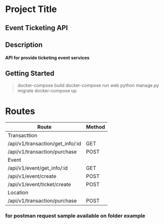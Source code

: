 # Project Title

## Event Ticketing API

## Description

#### API for provide ticketing event services

## Getting Started

> docker-compose build
> docker-compose run web python manage.py migrate
> docker-compose up

# Routes

|Route| Method|
|-----|-------|
|Transacttion|
|/api/v1/transaction/get_info/:id|GET|
|/api/v1/transaction/purchase|POST|
|Event|
|/api/v1/event/get_info/:id|GET|
|/api/v1/event/create|POST|
|/api/v1/event/ticket/create|POST|
|Location|
|/api/v1/transaction/purchase|POST|

### for postman request sample available on folder example
